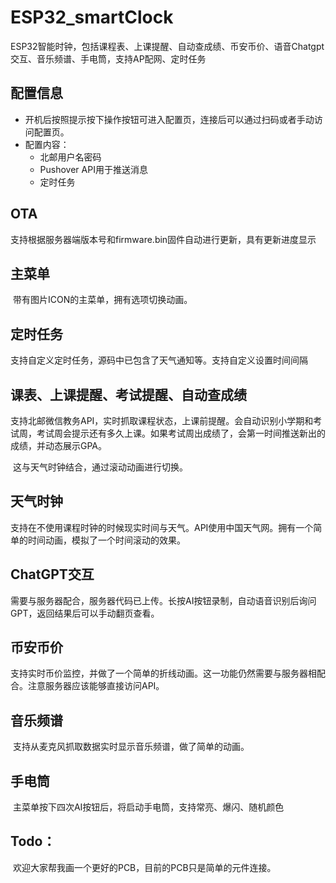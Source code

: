 # ESP32_smartClock

ESP32智能时钟，包括课程表、上课提醒、自动查成绩、币安币价、语音Chatgpt交互、音乐频谱、手电筒，支持AP配网、定时任务

## 配置信息

- 开机后按照提示按下操作按钮可进入配置页，连接后可以通过扫码或者手动访问配置页。
- 配置内容：
  - 北邮用户名密码
  - Pushover API用于推送消息
  - 定时任务
## OTA
  支持根据服务器端版本号和firmware.bin固件自动进行更新，具有更新进度显示 
## 主菜单

​	带有图片ICON的主菜单，拥有选项切换动画。

## 定时任务

​	支持自定义定时任务，源码中已包含了天气通知等。支持自定义设置时间间隔

## 课表、上课提醒、考试提醒、自动查成绩

​	支持北邮微信教务API，实时抓取课程状态，上课前提醒。会自动识别小学期和考试周，考试周会提示还有多久上课。如果考试周出成绩了，会第一时间推送新出的成绩，并动态展示GPA。

​	这与天气时钟结合，通过滚动动画进行切换。

## 天气时钟

​	支持在不使用课程时钟的时候现实时间与天气。API使用中国天气网。拥有一个简单的时间动画，模拟了一个时间滚动的效果。

## ChatGPT交互

​	需要与服务器配合，服务器代码已上传。长按AI按钮录制，自动语音识别后询问GPT，返回结果后可以手动翻页查看。

## 币安币价

​	支持实时币价监控，并做了一个简单的折线动画。这一功能仍然需要与服务器相配合。注意服务器应该能够直接访问API。

## 音乐频谱

​	支持从麦克风抓取数据实时显示音乐频谱，做了简单的动画。

## 手电筒

​	主菜单按下四次AI按钮后，将启动手电筒，支持常亮、爆闪、随机颜色

## Todo：

​	欢迎大家帮我画一个更好的PCB，目前的PCB只是简单的元件连接。

